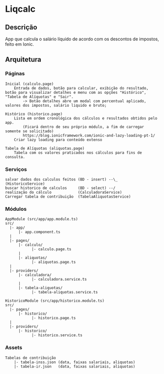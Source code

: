 # Liqcalc #

## Descrição ##
App que calcula o salário líquido de acordo com os descontos de impostos, feito em Ionic.

## Arquitetura ##

### Páginas ###

    Inicial (calculo.page)
        Entrada de dados, botão para calcular, exibição do resultado, botão para visualizar detalhes e menu com as opções "Histórico", "Tabela de Alíquotas" e "Sair".
            -> Botão detalhes abre um modal com percentual aplicado, valores dos impostos, salário liquido e bruto;

    Histórico (historico.page)
        Lista em ordem cronológica dos cálculos e resultados obtidos pelo app.
            (Ficará dentro de seu próprio módulo, a fim de carregar somente se solicitado)
            https://blog.ionicframework.com/ionic-and-lazy-loading-pt-1/
        Criar lazy loading para conteúdo extenso

    Tabela de Alíquotas (aliquotas.page)
        Tabela com os valores praticados nos cálculos para fins de consulta.

### Serviços ###

    salvar dados dos calculos feitos (BD - insert) --\_  (HistoricoService)
    buscar historico de calculos     (BD - select) --/
    realização do cálculo            (CalculadoraService)
    Carregar tabela de contribuição  (TabelaAliquotasService)

### Módulos ###

    AppModule (src/app/app.module.ts)
    src/
      |- app/
          |- app.component.ts
      |    
      |- pages/
          |- calculo/
                |- calculo.page.ts
          |
          |- aliquotas/
                |- aliquotas.page.ts
      |    
      |- providers/
          |- calculadora/
                |- calculadora.service.ts
          |
          |- tabela-aliquotas/
                |- tabela-aliquotas.service.ts

    HistoricoModule (src/app/historico.module.ts)
    src/
      |- pages/
          |- historico/
                |- historico.page.ts
      |
      |- providers/
          |- historico/
                |- historico.service.ts

### Assets ###

    Tabelas de contribuição
        |- tabela-inss.json (data, faixas salariais, aliquotas)
        |- tabela-ir.json   (data, faixas salariais, aliquotas)